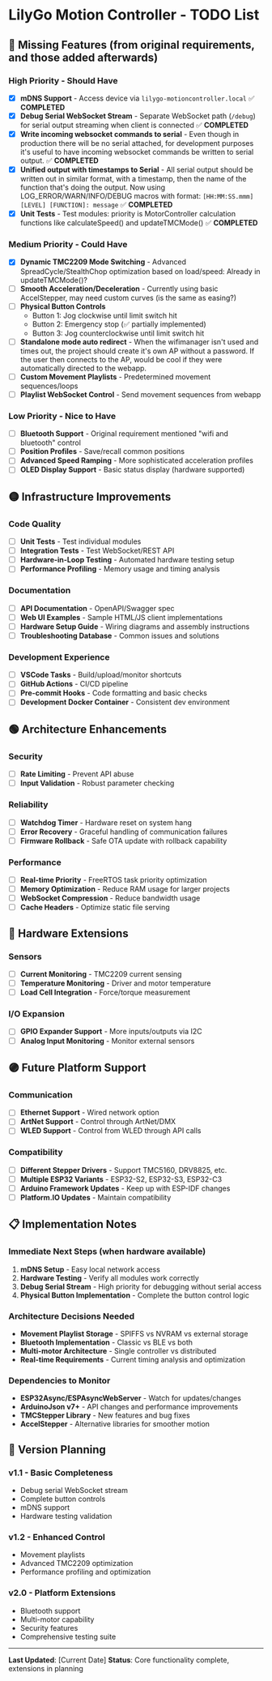 # LilyGo Motion Controller - TODO List

## 🔴 Missing Features (from original requirements, and those added afterwards)

### High Priority - Should Have
- [X] **mDNS Support** - Access device via `lilygo-motioncontroller.local` ✅ **COMPLETED**
- [X] **Debug Serial WebSocket Stream** - Separate WebSocket path (`/debug`) for serial output streaming when client is connected ✅ **COMPLETED**
- [X] **Write incoming websocket commands to serial** - Even though in production there will be no serial attached, for development purposes it's useful to have incoming websocket commands be written to serial output. ✅ **COMPLETED**
- [X] **Unified output with timestamps to Serial** - All serial output should be written out in similar format, with a timestamp, then the name of the function that's doing the output. Now using LOG_ERROR/WARN/INFO/DEBUG macros with format: `[HH:MM:SS.mmm] [LEVEL] [FUNCTION]: message` ✅ **COMPLETED**
- [X] **Unit Tests** - Test modules: priority is MotorController calculation functions like calculateSpeed() and updateTMCMode() ✅ **COMPLETED**

### Medium Priority - Could Have
- [X] **Dynamic TMC2209 Mode Switching** - Advanced SpreadCycle/StealthChop optimization based on load/speed: Already in updateTMCMode()?
- [ ] **Smooth Acceleration/Deceleration** - Currently using basic AccelStepper, may need custom curves (is the same as easing?)
- [ ] **Physical Button Controls**
  - Button 1: Jog clockwise until limit switch hit
  - Button 2: Emergency stop (✅ partially implemented)
  - Button 3: Jog counterclockwise until limit switch hit
- [ ] **Standalone mode auto redirect** - When the wifimanager isn't used and times out, the project should create it's own AP without a password. If the user then connects to the AP, would be cool if they were automatically directed to the webapp. 
- [ ] **Custom Movement Playlists** - Predetermined movement sequences/loops
- [ ] **Playlist WebSocket Control** - Send movement sequences from webapp

### Low Priority - Nice to Have
- [ ] **Bluetooth Support** - Original requirement mentioned "wifi and bluetooth" control
- [ ] **Position Profiles** - Save/recall common positions
- [ ] **Advanced Speed Ramping** - More sophisticated acceleration profiles
- [ ] **OLED Display Support** - Basic status display (hardware supported)

## 🟡 Infrastructure Improvements

### Code Quality
- [ ] **Unit Tests** - Test individual modules
- [ ] **Integration Tests** - Test WebSocket/REST API
- [ ] **Hardware-in-Loop Testing** - Automated hardware testing setup
- [ ] **Performance Profiling** - Memory usage and timing analysis

### Documentation
- [ ] **API Documentation** - OpenAPI/Swagger spec
- [ ] **Web UI Examples** - Sample HTML/JS client implementations
- [ ] **Hardware Setup Guide** - Wiring diagrams and assembly instructions
- [ ] **Troubleshooting Database** - Common issues and solutions

### Development Experience
- [ ] **VSCode Tasks** - Build/upload/monitor shortcuts
- [ ] **GitHub Actions** - CI/CD pipeline
- [ ] **Pre-commit Hooks** - Code formatting and basic checks
- [ ] **Development Docker Container** - Consistent dev environment

## 🟢 Architecture Enhancements

### Security
- [ ] **Rate Limiting** - Prevent API abuse
- [ ] **Input Validation** - Robust parameter checking

### Reliability
- [ ] **Watchdog Timer** - Hardware reset on system hang
- [ ] **Error Recovery** - Graceful handling of communication failures
- [ ] **Firmware Rollback** - Safe OTA update with rollback capability

### Performance
- [ ] **Real-time Priority** - FreeRTOS task priority optimization
- [ ] **Memory Optimization** - Reduce RAM usage for larger projects
- [ ] **WebSocket Compression** - Reduce bandwidth usage
- [ ] **Cache Headers** - Optimize static file serving

## 🔵 Hardware Extensions

### Sensors
- [ ] **Current Monitoring** - TMC2209 current sensing
- [ ] **Temperature Monitoring** - Driver and motor temperature
- [ ] **Load Cell Integration** - Force/torque measurement

### I/O Expansion
- [ ] **GPIO Expander Support** - More inputs/outputs via I2C
- [ ] **Analog Input Monitoring** - Monitor external sensors

## 🟣 Future Platform Support

### Communication
- [ ] **Ethernet Support** - Wired network option
- [ ] **ArtNet Support** - Control through ArtNet/DMX
- [ ] **WLED Support** - Control from WLED through API calls

### Compatibility
- [ ] **Different Stepper Drivers** - Support TMC5160, DRV8825, etc.
- [ ] **Multiple ESP32 Variants** - ESP32-S2, ESP32-S3, ESP32-C3
- [ ] **Arduino Framework Updates** - Keep up with ESP-IDF changes
- [ ] **Platform.IO Updates** - Maintain compatibility

## 📋 Implementation Notes

### Immediate Next Steps (when hardware available)
1. **mDNS Setup** - Easy local network access
2. **Hardware Testing** - Verify all modules work correctly
3. **Debug Serial Stream** - High priority for debugging without serial access
4. **Physical Button Implementation** - Complete the button control logic

### Architecture Decisions Needed
- **Movement Playlist Storage** - SPIFFS vs NVRAM vs external storage
- **Bluetooth Implementation** - Classic vs BLE vs both
- **Multi-motor Architecture** - Single controller vs distributed
- **Real-time Requirements** - Current timing analysis and optimization

### Dependencies to Monitor
- **ESP32Async/ESPAsyncWebServer** - Watch for updates/changes
- **ArduinoJson v7+** - API changes and performance improvements
- **TMCStepper Library** - New features and bug fixes
- **AccelStepper** - Alternative libraries for smoother motion

## 🎯 Version Planning

### v1.1 - Basic Completeness
- Debug serial WebSocket stream
- Complete button controls
- mDNS support
- Hardware testing validation

### v1.2 - Enhanced Control
- Movement playlists
- Advanced TMC2209 optimization
- Performance profiling and optimization

### v2.0 - Platform Extensions
- Bluetooth support
- Multi-motor capability
- Security features
- Comprehensive testing suite

---

**Last Updated**: [Current Date]
**Status**: Core functionality complete, extensions in planning